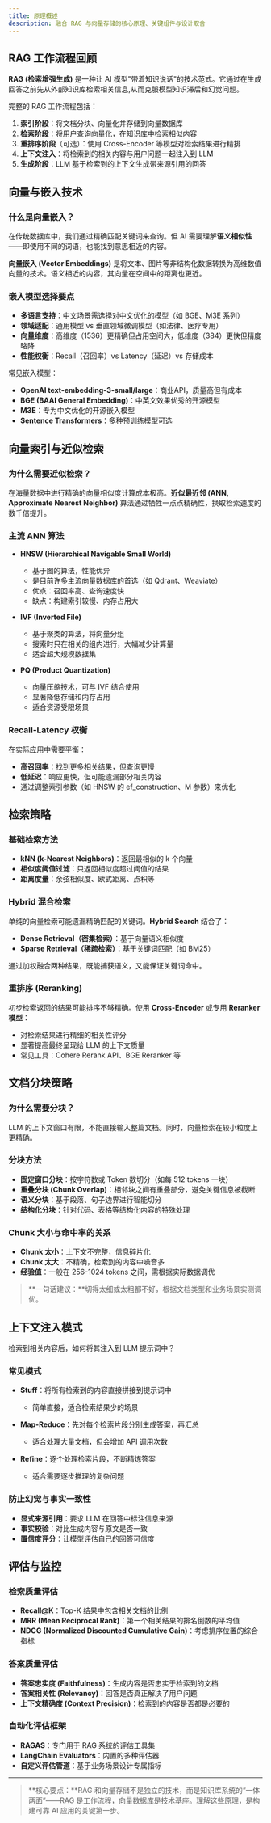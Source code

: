 ```yaml
---
title: 原理概述
description: 融合 RAG 与向量存储的核心原理、关键组件与设计取舍
---
```


## RAG 工作流程回顾

**RAG (检索增强生成)** 是一种让 AI 模型"带着知识说话"的技术范式。它通过在生成回答之前先从外部知识库检索相关信息,从而克服模型知识滞后和幻觉问题。

完整的 RAG 工作流程包括：

1. **索引阶段**：将文档分块、向量化并存储到向量数据库
2. **检索阶段**：将用户查询向量化，在知识库中检索相似内容
3. **重排序阶段**（可选）：使用 Cross-Encoder 等模型对检索结果进行精排
4. **上下文注入**：将检索到的相关内容与用户问题一起注入到 LLM
5. **生成阶段**：LLM 基于检索到的上下文生成带来源引用的回答

## 向量与嵌入技术

### 什么是向量嵌入？

在传统数据库中，我们通过精确匹配关键词来查询。但 AI 需要理解**语义相似性**——即使用不同的词语，也能找到意思相近的内容。

**向量嵌入 (Vector Embeddings)** 是将文本、图片等非结构化数据转换为高维数值向量的技术。语义相近的内容，其向量在空间中的距离也更近。

### 嵌入模型选择要点

- **多语言支持**：中文场景需选择对中文优化的模型（如 BGE、M3E 系列）
- **领域适配**：通用模型 vs 垂直领域微调模型（如法律、医疗专用）
- **向量维度**：高维度（1536）更精确但占用空间大，低维度（384）更快但精度略降
- **性能权衡**：Recall（召回率）vs Latency（延迟）vs 存储成本

常见嵌入模型：

- **OpenAI text-embedding-3-small/large**：商业API，质量高但有成本
- **BGE (BAAI General Embedding)**：中英文效果优秀的开源模型
- **M3E**：专为中文优化的开源嵌入模型
- **Sentence Transformers**：多种预训练模型可选

## 向量索引与近似检索

### 为什么需要近似检索？

在海量数据中进行精确的向量相似度计算成本极高。**近似最近邻 (ANN, Approximate Nearest Neighbor)** 算法通过牺牲一点点精确性，换取检索速度的数千倍提升。

### 主流 ANN 算法

- **HNSW (Hierarchical Navigable Small World)**
  - 基于图的算法，性能优异
  - 是目前许多主流向量数据库的首选（如 Qdrant、Weaviate）
  - 优点：召回率高、查询速度快
  - 缺点：构建索引较慢、内存占用大

- **IVF (Inverted File)**
  - 基于聚类的算法，将向量分组
  - 搜索时只在相关的组内进行，大幅减少计算量
  - 适合超大规模数据集

- **PQ (Product Quantization)**
  - 向量压缩技术，可与 IVF 结合使用
  - 显著降低存储和内存占用
  - 适合资源受限场景

### Recall-Latency 权衡

在实际应用中需要平衡：

- **高召回率**：找到更多相关结果，但查询更慢
- **低延迟**：响应更快，但可能遗漏部分相关内容
- 通过调整索引参数（如 HNSW 的 ef_construction、M 参数）来优化

## 检索策略

### 基础检索方法

- **kNN (k-Nearest Neighbors)**：返回最相似的 k 个向量
- **相似度阈值过滤**：只返回相似度超过阈值的结果
- **距离度量**：余弦相似度、欧式距离、点积等

### Hybrid 混合检索

单纯的向量检索可能遗漏精确匹配的关键词。**Hybrid Search** 结合了：

- **Dense Retrieval（密集检索）**：基于向量语义相似度
- **Sparse Retrieval（稀疏检索）**：基于关键词匹配（如 BM25）

通过加权融合两种结果，既能捕获语义，又能保证关键词命中。

### 重排序 (Reranking)

初步检索返回的结果可能排序不够精确。使用 **Cross-Encoder** 或专用 **Reranker 模型**：

- 对检索结果进行精细的相关性评分
- 显著提高最终呈现给 LLM 的上下文质量
- 常见工具：Cohere Rerank API、BGE Reranker 等

## 文档分块策略

### 为什么需要分块？

LLM 的上下文窗口有限，不能直接输入整篇文档。同时，向量检索在较小粒度上更精确。

### 分块方法

- **固定窗口分块**：按字符数或 Token 数切分（如每 512 tokens 一块）
- **重叠分块 (Chunk Overlap)**：相邻块之间有重叠部分，避免关键信息被截断
- **语义分块**：基于段落、句子边界进行智能切分
- **结构化分块**：针对代码、表格等结构化内容的特殊处理

### Chunk 大小与命中率的关系

- **Chunk 太小**：上下文不完整，信息碎片化
- **Chunk 太大**：不精确，检索到的内容中噪音多
- **经验值**：一般在 256-1024 tokens 之间，需根据实际数据调优

> **一句话建议：**切得太细或太粗都不好，根据文档类型和业务场景实测调优。

## 上下文注入模式

检索到相关内容后，如何将其注入到 LLM 提示词中？

### 常见模式

- **Stuff**：将所有检索到的内容直接拼接到提示词中
  - 简单直接，适合检索结果少的场景
- **Map-Reduce**：先对每个检索片段分别生成答案，再汇总
  - 适合处理大量文档，但会增加 API 调用次数

- **Refine**：逐个处理检索片段，不断精炼答案
  - 适合需要逐步推理的复杂问题

### 防止幻觉与事实一致性

- **显式来源引用**：要求 LLM 在回答中标注信息来源
- **事实校验**：对比生成内容与原文是否一致
- **置信度评分**：让模型评估自己的回答可信度

## 评估与监控

### 检索质量评估

- **Recall@K**：Top-K 结果中包含相关文档的比例
- **MRR (Mean Reciprocal Rank)**：第一个相关结果的排名倒数的平均值
- **NDCG (Normalized Discounted Cumulative Gain)**：考虑排序位置的综合指标

### 答案质量评估

- **答案忠实度 (Faithfulness)**：生成内容是否忠实于检索到的文档
- **答案相关性 (Relevancy)**：回答是否真正解决了用户问题
- **上下文精确度 (Context Precision)**：检索到的内容是否都是必要的

### 自动化评估框架

- **RAGAS**：专门用于 RAG 系统的评估工具集
- **LangChain Evaluators**：内置的多种评估器
- **自定义评估管道**：基于业务场景设计专属指标

---

> **核心要点：**RAG 和向量存储不是独立的技术，而是知识库系统的“一体两面”——RAG 是工作流程，向量数据库是技术基座。理解这些原理，是构建可靠 AI 应用的关键第一步。
